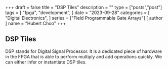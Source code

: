+++
draft = false
title = "DSP Tiles"
description = ""
type = ["posts","post"]
tags = [
    "fpga",
    "development",
]
date = "2023-09-28"
categories = [
    "Digital Electronics",
]
series = ["Field Programmable Gate Arrays"]
[ author ]
  name = "Hubert Choo"
+++

## DSP Tiles
DSP stands for Digital Signal Processor. It is a dedicated piece of hardware in the FPGA that is able to perform multiply and add operations quickly. We can either infer or instantiate DSP tiles.